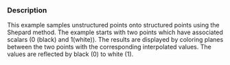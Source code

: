 ### Description
This example samples unstructured points onto structured points using the Shepard method. The example starts with two points which have associated scalars (0 (black) and 1(white)). The results are displayed by coloring planes between the two points with the corresponding interpolated values. The values are reflected by black (0) to white (1).

